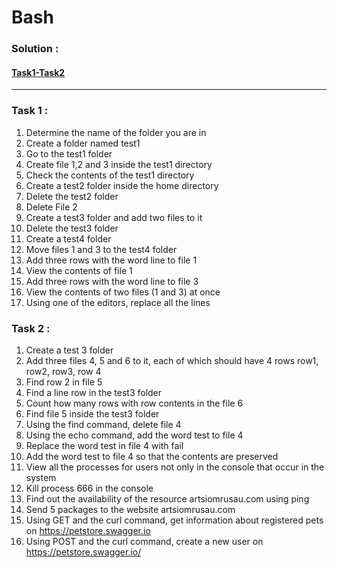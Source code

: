 # Bash

 ### Solution :
 #### [Task1-Task2](bash_steps.txt)
 ---
 ### Task 1 :
1. Determine the name of the folder you are in
2. Create a folder named test1
3. Go to the test1 folder
4. Create file 1,2 and 3 inside the test1 directory
5. Check the contents of the test1 directory
6. Create a test2 folder inside the home directory
7. Delete the test2 folder
8. Delete File 2
9. Create a test3 folder and add two files to it
10. Delete the test3 folder
11. Create a test4 folder
12. Move files 1 and 3 to the test4 folder
13. Add three rows with the word line to file 1
14. View the contents of file 1
15. Add three rows with the word line to file 3
16. View the contents of two files (1 and 3) at once
17. Using one of the editors, replace all the lines

 ### Task 2 :
1. Create a test 3 folder
2. Add three files 4, 5 and 6 to it, each of which should have 4 rows row1, row2, row3, row 4
3. Find row 2 in file 5
4. Find a line row in the test3 folder
5. Count how many rows with row contents in the file 6
6. Find file 5 inside the test3 folder
7. Using the find command, delete file 4
8. Using the echo command, add the word test to file 4
9. Replace the word test in file 4 with fail
10. Add the word test to file 4 so that the contents are preserved
11. View all the processes for users not only in the console that occur in the system
12. Kill process 666 in the console
13. Find out the availability of the resource artsiomrusau.com using ping
14. Send 5 packages to the website artsiomrusau.com
15. Using GET and the curl command, get information about registered pets on https://petstore.swagger.io
16. Using POST and the curl command, create a new user on https://petstore.swagger.io/
